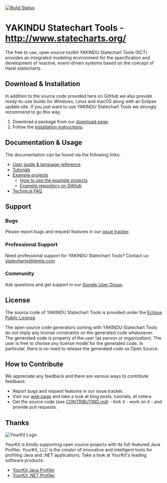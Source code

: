 [![Build Status](https://travis-ci.org/Yakindu/statecharts.svg?branch=master)](https://travis-ci.org/Yakindu/statecharts)

# YAKINDU Statechart Tools - http://www.statecharts.org/ 

The free to use, open source toolkit YAKINDU Statechart Tools (SCT) provides an integrated modeling environment for the specification and development of reactive, event-driven systems based on the concept of Harel statecharts.

## Download & Installation

In addition to the source code provided here on GitHub we also provide ready-to-use builds for Windows, Linux and macOS along with an Eclipse update site. If you just want to use YAKINDU Statechart Tools we strongly recommend to go this way. 

1. Download a package from our <a href="http://www.statecharts.org/download.html" target="_blank">download page</a>.
2. Follow the <a href="https://www.itemis.com/en/yakindu/state-machine/documentation/user-guide/inst_installing_yakindu_statechart_tools" target="_blank">installation instructions</a>.

## Documentation & Usage
The documentation can be found via the following links:
* [User guide & language reference](https://www.itemis.com/en/yakindu/state-machine/documentation/user-guide)
* [Tutorials](https://www.itemis.com/en/yakindu/state-machine/documentation/tutorials)
* [Example projects](https://www.itemis.com/en/yakindu/state-machine/documentation/examples/)
    * [How to use the example projects](https://www.itemis.com/en/yakindu/state-machine/documentation/user-guide/edit_using_the_example_wizard)
    * [Example repository on GitHub](https://github.com/Yakindu/examples)
* [Technical FAQ](https://www.itemis.com/en/yakindu/state-machine/documentation/technical-faq/)

## Support
### Bugs
Please report bugs and request features in our [issue tracker](https://github.com/Yakindu/statecharts/issues). 

### Professional Support
Need professional support for YAKINDU Statechart Tools? Contact us: statecharts@itemis.com

### Community
Ask questions and get support in our [Google User Group](https://groups.google.com/forum/embed/?place=forum/yakindu-user#!forum/yakindu-user).

## License

The source code of YAKINDU Statechart Tools is provided under the [Eclipse Public License](http://www.eclipse.org/legal/epl-v10.html).

The open source code generators coming with YAKINDU Statechart Tools do not imply any license constraints on the generated code whatsoever. The generated code is property of the user (as person or organization). The user is free to choose any license model for the generated code. In particular, there is no need to release the generated code as Open Source.

## How to Contribute

We appreciate any feedback and there are various ways to contribute feedback:

* Report bugs and request features in our issue tracker.
* Visit our [web page]("http://statecharts.org") and take a look at blog posts, tutorials, et cetera.
* Get the source code (see [CONTRIBUTING.md](CONTRIBUTING.md)) - fork it - work on it - and provide pull requests.

## Thanks
![YourKit Logo](https://www.yourkit.com/images/yklogo.png)

YourKit is kindly supporting open source projects with its full-featured Java Profiler.
YourKit, LLC is the creator of innovative and intelligent tools for profiling
Java and .NET applications. Take a look at YourKit's leading software products:
 * [YourKit Java Profiler](http://www.yourkit.com/java/profiler/index.jsp)
 * [YourKit .NET Profiler](http://www.yourkit.com/.net/profiler/index.jsp")
